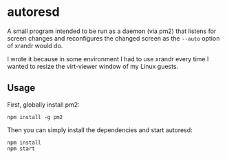 # autoresd

A small program intended to be run as a daemon (via pm2) that listens
for screen changes and reconfigures the changed screen as the `--auto`
option of xrandr would do.

I wrote it because in some environment I had to use xrandr every time
I wanted to resize the virt-viewer window of my Linux guests.

## Usage

First, globally install pm2:
```
npm install -g pm2
```

Then you can simply install the dependencies and start autoresd:
```
npm install
npm start
```
